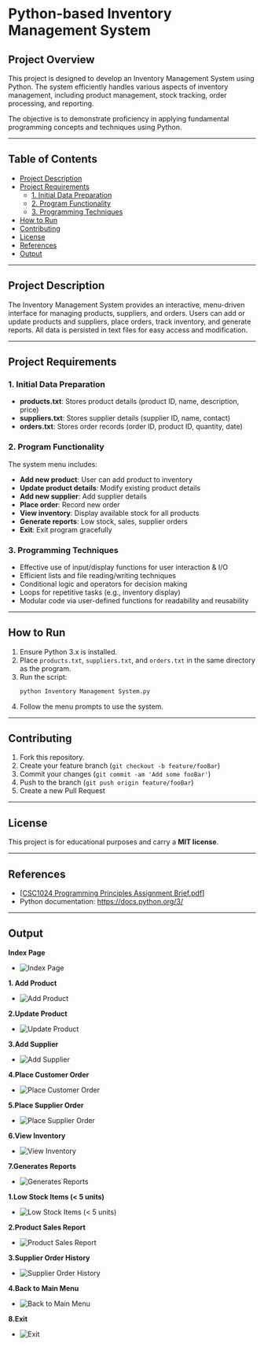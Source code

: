 # Python-based Inventory Management System

## Project Overview

This project is designed to develop an Inventory Management System using Python. The system efficiently handles various aspects of inventory management, including product management, stock tracking, order processing, and reporting. 

The objective is to demonstrate proficiency in applying fundamental programming concepts and techniques using Python.

---

## Table of Contents

- [Project Description](#project-description)
- [Project Requirements](#project-requirements)
  - [1. Initial Data Preparation](#1-initial-data-preparation)
  - [2. Program Functionality](#2-program-functionality)
  - [3. Programming Techniques](#3-programming-techniques)
- [How to Run](#how-to-run)
- [Contributing](#contributing)
- [License](#license)
- [References](#references)
- [Output](#Output)

---

## Project Description

The Inventory Management System provides an interactive, menu-driven interface for managing products, suppliers, and orders. Users can add or update products and suppliers, place orders, track inventory, and generate reports. All data is persisted in text files for easy access and modification.

---

## Project Requirements

### 1. Initial Data Preparation

- **products.txt**: Stores product details (product ID, name, description, price)
- **suppliers.txt**: Stores supplier details (supplier ID, name, contact)
- **orders.txt**: Stores order records (order ID, product ID, quantity, date)

### 2. Program Functionality

The system menu includes:

- **Add new product**: User can add product to inventory
- **Update product details**: Modify existing product details
- **Add new supplier**: Add supplier details
- **Place order**: Record new order
- **View inventory**: Display available stock for all products
- **Generate reports**: Low stock, sales, supplier orders
- **Exit**: Exit program gracefully

### 3. Programming Techniques

- Effective use of input/display functions for user interaction & I/O
- Efficient lists and file reading/writing techniques
- Conditional logic and operators for decision making
- Loops for repetitive tasks (e.g., inventory display)
- Modular code via user-defined functions for readability and reusability

---

## How to Run

1. Ensure Python 3.x is installed.
2. Place `products.txt`, `suppliers.txt`, and `orders.txt` in the same directory as the program.
3. Run the script:
   ```bash
   python Inventory Management System.py
   ```
4. Follow the menu prompts to use the system.

---

## Contributing

1. Fork this repository.
2. Create your feature branch (`git checkout -b feature/fooBar`)
3. Commit your changes (`git commit -am 'Add some fooBar'`)
4. Push to the branch (`git push origin feature/fooBar`)
5. Create a new Pull Request

---

## License

This project is for educational purposes and  carry a **MIT license**.

---

## References

- [[CSC1024 Programming Principles Assignment Brief.pdf](https://github.com/Qiyou0103/inventory-management-system/blob/20147f591e4b5e226058217a36a628308425b6a5/CSC1024%20Programming%20Principles%20Assignment%20Brief.pdf)]
- Python documentation: https://docs.python.org/3/

---

## Output

**Index Page**
- ![Index Page](output\image.png)

**1. Add Product**
- ![Add Product](output\image-1.png)

**2.Update Product**
- ![Update Product](output\image-2.png)

**3.Add Supplier**
- ![Add Supplier](output\image-3.png)

**4.Place Customer Order**
- ![Place Customer Order](output\image-4.png)

**5.Place Supplier Order**
- ![Place Supplier Order](output\image-5.png)

**6.View Inventory**
- ![View Inventory](output\image-6.png)

**7.Generates Reports**
- ![Generates Reports](output\image-7.png)

 **1.Low Stock Items (< 5 units)**
   - ![Low Stock Items (< 5 units)](output\image-8.png)

  **2.Product Sales Report**
   - ![Product Sales Report](output\image-9.png)

  **3.Supplier Order History**
   - ![Supplier Order History](output\image-10.png)
 
  **4.Back to Main Menu**
   - ![Back to Main Menu](output\image-11.png)

**8.Exit**
- ![Exit](output\image-12.png) 




